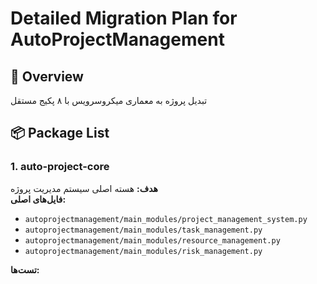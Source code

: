 # Detailed Migration Plan for AutoProjectManagement

## 🎯 Overview
تبدیل پروژه به معماری میکروسرویس با ۸ پکیج مستقل

## 📦 Package List

### 1. auto-project-core
**هدف:** هسته اصلی سیستم مدیریت پروژه  
**فایل‌های اصلی:**
- `autoprojectmanagement/main_modules/project_management_system.py`
- `autoprojectmanagement/main_modules/task_management.py`
- `autoprojectmanagement/main_modules/resource_management.py`
- `autoprojectmanagement/main_modules/risk_management.py`

**تست‌ها:**

